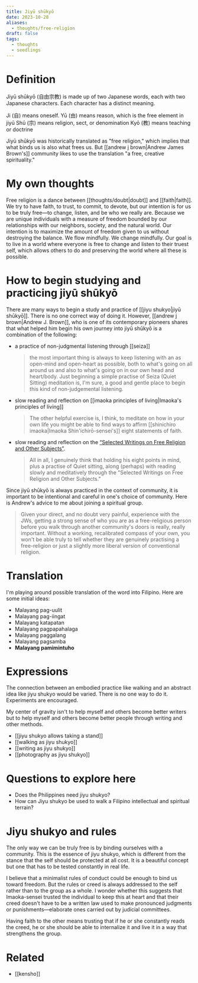 ```yaml
---
title: Jiyū shūkyō
date: 2023-10-28
aliases:
  - thoughts/free-religion
draft: false
tags:
  - thoughts
  - seedlings
---
```

# Definition

Jiyū shūkyō (自由宗教) is made up of two Japanese words, each with two Japanese characters. Each character has a distinct meaning.

Ji (自) means oneself.
Yū (由) means reason, which is the free element in jiyū
Shū (宗) means religion, sect, or denomination
Kyō (教) means teaching or doctrine

Jiyū shūkyō was historically translated as "free religion," which implies that what binds us is also what frees us. But [[andrew j brown|Andrew James Brown's]] community likes to use the translation "a free, creative spirituality."

# My own thoughts

Free religion is a dance between [[thoughts/doubt|doubt]] and [[faith|faith]]. We try to have faith, to trust, to commit, to devote, but our intention is for us to be truly free—to change, listen, and be who we really are. Because we are unique individuals with a measure of freedom bounded by our relationships with our neighbors, society, and the natural world. Our intention is to maximize the amount of freedom given to us without destroying the balance. We flow mindfully. We change mindfully. Our goal is to live in a world where everyone is free to change and listen to their truest self, which allows others to do and preserving the world where all these is possible.

# How to begin studying and practicing jiyū shūkyō

There are many ways to begin a study and practice of [[jiyu shukyo|jiyū shūkyō]]. There is no one correct way of doing it. However, [[andrew j brown|Andrew J. Brown]], who is one of its contemporary pioneers shares that what helped him begin his own journey into jiyū shūkyō is a combination of the following:

- a practice of non-judgmental listening through [[seiza]]
	>the most important thing is always to keep listening with an as open-mind and open-heart as possible, both to what's going on all around us and also to what's going on in our own head and heart/body. Just beginning a simple practise of Seiza (Quiet Sitting) meditation is, I'm sure, a good and gentle place to begin this kind of non-judgemental listening.
- slow reading and reflection on [[imaoka principles of living|Imaoka's principles of living]]
	>The other helpful exercise is, I think, to meditate on how in your own life you might be able to find ways to affirm [[shinichiro imaoka|Imaoka Shin'ichirō-sensei's]] eight statements of faith.
- slow reading and reflection on the [“Selected Writings on Free Religion and Other Subjects”](https://www.cambridgeunitarian.org/wp-content/uploads/2023/04/Selected-Writings-by-Shinichiro-Imaoka-16-April-2023.pdf).
	>All in all, I genuinely think that holding his eight points in mind, plus a practise of Quiet sitting, along (perhaps) with reading slowly and meditatively through the "Selected Writings on Free Religion and Other Subjects."

Since jiyū shūkyō is always practiced in the context of community, it is important to be intentional and careful in one's choice of community. Here is Andrew's advice to me about joining a spiritual group.

>Given your direct, and no doubt very painful, experience with the JWs, getting a strong sense of who you are as a free-religious person before you walk through another community's doors is really, really important. Without a working, recalibrated compass of your own, you won't be able truly to tell whether they are genuinely practising a free-religion or just a slightly more liberal version of conventional religion.

# Translation

I'm playing around possible translation of the word into Filipino. Here are some initial ideas:

- Malayang pag-uulit
- Malayang pag-iingat
- Malayang katapatan
- Malayang pagpapahalaga
- Malayang paggalang
- Malayang pagsamba
- **Malayang pamimintuho**

# Expressions

The connection between an embodied practice like walking and an abstract idea like jiyu shukyo would be varied. There is no one way to do it. Experiments are encouraged.

My center of gravity isn't to help myself and others become better writers but to help myself and others become better people through writing and other methods.

- [[jiyu shukyo allows taking a stand]]
- [[walking as jiyu shukyo]]
- [[writing as jiyu shukyo]]
- [[photography as jiyu shukyo]]

# Questions to explore here

- Does the Philippines need jiyu shukyo?
- How can Jiyu shukyo be used to walk a Filipino intellectual and spiritual terrain?

# Jiyu shukyo and rules

The only way we can be truly free is by binding ourselves with a community. This is the essence of jiyu shukyo, which is different from the stance that the self should be protected at all cost. It is a beautiful concept but one that has to be tested constantly in real life.

I believe that a minimalist rules of conduct could be enough to bind us toward freedom. But the rules or creed is always addressed to the self rather than to the group as a whole. I wonder whether this suggests that Imaoka-sensei trusted the individual to keep this at heart and that their creed doesn't have to be a written law used to make pronounced judgments or punishments—elaborate ones carried out by judicial committees.

Having faith to the other means trusting that if he or she constantly reads the creed, he or she should be able to internalize it and live it in a way that strengthens the group.

# Related

- [[kensho]]